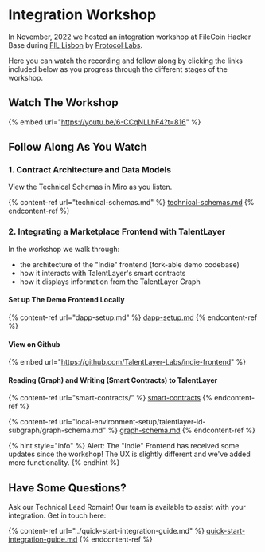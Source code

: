 # Integration Workshop

In November, 2022 we hosted an integration workshop at FileCoin Hacker Base during [FIL Lisbon](https://fil-lisbon.io/) by [Protocol Labs](https://protocol.ai/). &#x20;

Here you can watch the recording and follow along by clicking the links included below as you progress through the different stages of the workshop.&#x20;

## Watch The Workshop

{% embed url="https://youtu.be/6-CCqNLLhF4?t=816" %}

## Follow Along As You Watch

### 1. Contract Architecture and Data Models

View the Technical Schemas in Miro as you listen.

{% content-ref url="technical-schemas.md" %}
[technical-schemas.md](technical-schemas.md)
{% endcontent-ref %}

### 2. Integrating a Marketplace Frontend with TalentLayer

In the workshop we walk through:

* the architecture of the "Indie" frontend (fork-able demo codebase)
* how it interacts with TalentLayer's smart contracts
* how it displays information from the TalentLayer Graph

#### Set up The Demo Frontend Locally

{% content-ref url="dapp-setup.md" %}
[dapp-setup.md](dapp-setup.md)
{% endcontent-ref %}

#### View on Github

{% embed url="https://github.com/TalentLayer-Labs/indie-frontend" %}

#### Reading (Graph) and Writing (Smart Contracts) to TalentLayer

{% content-ref url="smart-contracts/" %}
[smart-contracts](smart-contracts/)
{% endcontent-ref %}

{% content-ref url="local-environment-setup/talentlayer-id-subgraph/graph-schema.md" %}
[graph-schema.md](local-environment-setup/talentlayer-id-subgraph/graph-schema.md)
{% endcontent-ref %}

{% hint style="info" %}
Alert: The "Indie" Frontend has received some updates since the workshop! The UX is slightly different and we've added more functionality.
{% endhint %}

## Have Some Questions?&#x20;

Ask our Technical Lead Romain! Our team is available to assist with your integration. Get in touch here:&#x20;

{% content-ref url="../quick-start-integration-guide.md" %}
[quick-start-integration-guide.md](../quick-start-integration-guide.md)
{% endcontent-ref %}
